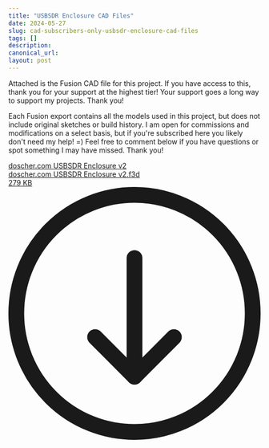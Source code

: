 ```yaml
---
title: "USBSDR Enclosure CAD Files"
date: 2024-05-27
slug: cad-subscribers-only-usbsdr-enclosure-cad-files
tags: []
description: 
canonical_url: 
layout: post
---
```

<p>Attached is the Fusion CAD file for this project.  If you have access to this, thank you for your support at the highest tier!  Your support goes a long way to support my projects.  Thank you!</p><p>Each Fusion export contains all the models used in this project, but does not include original sketches or build history.  I am open for commissions and modifications on a select basis, but if you're subscribed here you likely don't need my help!  =)  Feel free to comment below if you have questions or spot something I may have missed.  Thank you!</p><div class="kg-card kg-file-card"><a class="kg-file-card-container" href="https://github.com/jdoscher/" title="Download" download=""><div class="kg-file-card-contents"><div class="kg-file-card-title">doscher.com USBSDR Enclosure v2</div><div class="kg-file-card-caption"></div><div class="kg-file-card-metadata"><div class="kg-file-card-filename">doscher.com USBSDR Enclosure v2.f3d</div><div class="kg-file-card-filesize">279 KB</div></div></div><div class="kg-file-card-icon"><svg viewBox="0 0 24 24"><defs><style>.a{fill:none;stroke:currentColor;stroke-linecap:round;stroke-linejoin:round;stroke-width:1.5px;}</style></defs><title>download-circle</title><polyline class="a" points="8.25 14.25 12 18 15.75 14.25"></polyline><line class="a" x1="12" y1="6.75" x2="12" y2="18"></line><circle class="a" cx="12" cy="12" r="11.25"></circle></svg></div></a></div>
